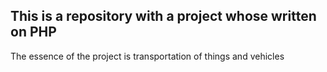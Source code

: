 <h2>This is a repository with a project whose written on PHP </h2>
<p>The essence of the project is transportation of things and vehicles</p>
